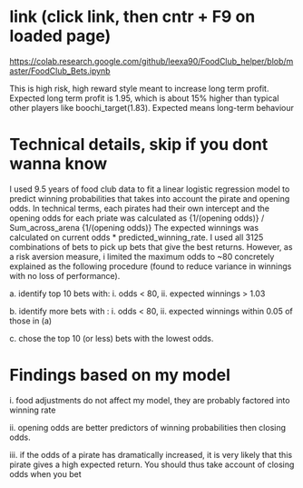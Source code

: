 # link (click link, then cntr + F9 on loaded page)
https://colab.research.google.com/github/leexa90/FoodClub_helper/blob/master/FoodClub_Bets.ipynb

This is high risk, high reward style meant to increase long term profit. Expected long term profit is 1.95, which is about 15% higher than typical other players like boochi_target(1.83). Expected means long-term behaviour

# Technical details, skip if you dont wanna know
I used 9.5 years of food club data to fit a linear logistic regression model to predict winning probabilities that takes into account the pirate and opening odds. In technical terms, each pirates had their own intercept and the opening odds for each priate was calculated as {1/(opening odds)} / Sum_across_arena {1/(opening odds)}  The expected winnings was calculated on current odds * predicted_winning_rate. I used all 3125 combinations of bets to pick up bets that give the best returns. However, as a risk aversion measure, i limited the maximum odds to ~80 concretely explained as the following procedure (found to reduce variance in winnings with no loss of performance).

a. identify top 10 bets with: i. odds < 80, ii. expected winnings > 1.03

b. identify more bets with : i. odds  < 80, ii. expected winnings within 0.05 of those in (a)

c. chose the top 10 (or less) bets with the lowest odds. 

# Findings based on my model
i. food adjustments do not affect my model, they are probably factored into winning rate

ii. opening odds are better predictors of winning probabilities then closing odds. 

iii. if the odds of a pirate has dramatically increased, it is very likely that this pirate gives a high expected return. You should thus take account of closing odds when you bet
